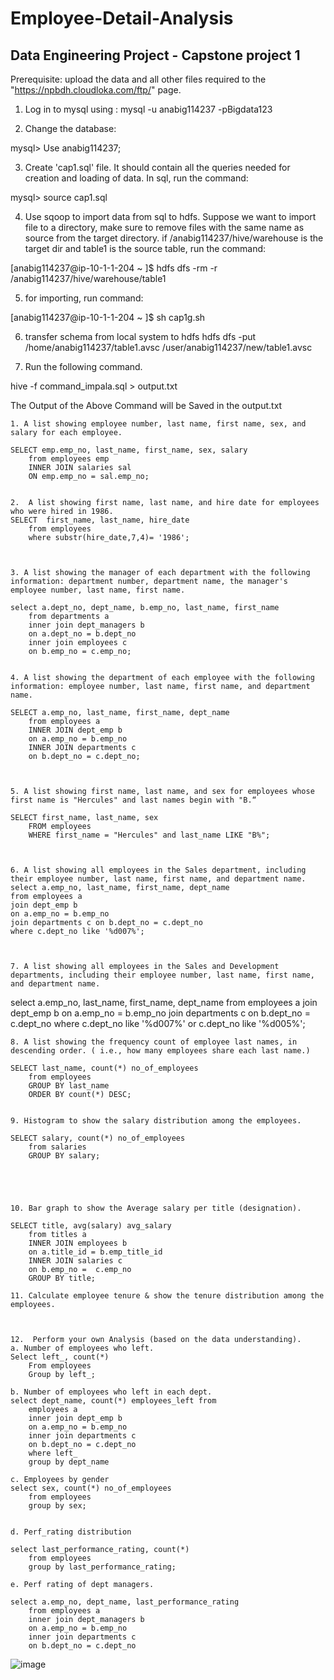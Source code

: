 # Employee-Detail-Analysis
Data Engineering Project - Capstone project 1 
---------------------------------------------
Prerequisite: upload the data and all other files required to the "https://npbdh.cloudloka.com/ftp/" page.

1. Log in to mysql using : mysql -u anabig114237 -pBigdata123

2. Change the database: 

mysql> Use anabig114237;

3. Create 'cap1.sql' file. It should contain all the queries needed for creation and loading of data.
In sql, run the command: 

mysql> source cap1.sql

4. Use sqoop to import data from sql to hdfs. Suppose we want to import file to a directory, make sure to remove files with the same name as source from the target directory.
if /anabig114237/hive/warehouse is the target dir and table1 is the source table, run the command: 

[anabig114237@ip-10-1-1-204 ~ ]$ hdfs dfs -rm -r /anabig114237/hive/warehouse/table1

5. for importing, run command: 

[anabig114237@ip-10-1-1-204 ~ ]$ sh cap1g.sh

6. transfer schema from local system to hdfs
hdfs dfs -put /home/anabig114237/table1.avsc /user/anabig114237/new/table1.avsc

7. Run the following command.

hive -f command_impala.sql > output.txt

The Output of the Above Command will be Saved in the output.txt

	1. A list showing employee number, last name, first name, sex, and salary for each employee.
	
	SELECT emp.emp_no, last_name, first_name, sex, salary 
	    from employees emp
	    INNER JOIN salaries sal
	    ON emp.emp_no = sal.emp_no;
	
	
	2.  A list showing first name, last name, and hire date for employees who were hired in 1986.
	SELECT  first_name, last_name, hire_date 
	    from employees 
	    where substr(hire_date,7,4)= '1986';
	    
	
	
	3. A list showing the manager of each department with the following information: department number, department name, the manager's employee number, last name, first name.
	
	select a.dept_no, dept_name, b.emp_no, last_name, first_name
	    from departments a
	    inner join dept_managers b
	    on a.dept_no = b.dept_no
	    inner join employees c 
	    on b.emp_no = c.emp_no; 
	
	
	4. A list showing the department of each employee with the following information: employee number, last name, first name, and department name.
	
	SELECT a.emp_no, last_name, first_name, dept_name
	    from employees a 
	    INNER JOIN dept_emp b 
	    on a.emp_no = b.emp_no
	    INNER JOIN departments c 
	    on b.dept_no = c.dept_no;
	
	
	
	5. A list showing first name, last name, and sex for employees whose first name is "Hercules" and last names begin with "B.“
	
	SELECT first_name, last_name, sex 
	    FROM employees 
	    WHERE first_name = "Hercules" and last_name LIKE "B%";
	
	
	
	6. A list showing all employees in the Sales department, including their employee number, last name, first name, and department name.
	select a.emp_no, last_name, first_name, dept_name 
	from employees a
	join dept_emp b
	on a.emp_no = b.emp_no
	join departments c on b.dept_no = c.dept_no
	where c.dept_no like '%d007%';
	
	
	
	7. A list showing all employees in the Sales and Development departments, including their employee number, last name, first name, and department name.
	
select a.emp_no, last_name, first_name, dept_name 
from employees a
join dept_emp b
on a.emp_no = b.emp_no
join departments c on b.dept_no = c.dept_no
where c.dept_no like '%d007%' or c.dept_no like '%d005%';


	
	8. A list showing the frequency count of employee last names, in descending order. ( i.e., how many employees share each last name.)
	
	SELECT last_name, count(*) no_of_employees
	    from employees
	    GROUP BY last_name
	    ORDER BY count(*) DESC;
	
	
	9. Histogram to show the salary distribution among the employees.
	
	SELECT salary, count(*) no_of_employees  
	    from salaries
	    GROUP BY salary;
	
	
	     

	
	10. Bar graph to show the Average salary per title (designation).
	
	SELECT title, avg(salary) avg_salary 
	    from titles a 
	    INNER JOIN employees b 
	    on a.title_id = b.emp_title_id
	    INNER JOIN salaries c
	    on b.emp_no =  c.emp_no
	    GROUP BY title;
	
	11. Calculate employee tenure & show the tenure distribution among the employees.
	
	
	
	12.  Perform your own Analysis (based on the data understanding).
	a. Number of employees who left.
	Select left_, count(*)
		From employees 
	    Group by left_;
	
	b. Number of employees who left in each dept.
	select dept_name, count(*) employees_left from 
	    employees a 
	    inner join dept_emp b 
	    on a.emp_no = b.emp_no
	    inner join departments c 
	    on b.dept_no = c.dept_no
	    where left_ 
	    group by dept_name
	
	c. Employees by gender
	select sex, count(*) no_of_employees
	    from employees
	    group by sex;
	
	
	d. Perf_rating distribution
	
	select last_performance_rating, count(*) 
	    from employees
	    group by last_performance_rating;
	
	e. Perf rating of dept managers.
	
	select a.emp_no, dept_name, last_performance_rating
	    from employees a 
	    inner join dept_managers b 
	    on a.emp_no = b.emp_no
	    inner join departments c 
	    on b.dept_no = c.dept_no
	






![image](https://user-images.githubusercontent.com/75109360/169336691-f479cb6b-a76a-480d-9024-c6ba14797257.png)
